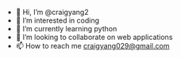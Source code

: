 - 👋 Hi, I’m @craigyang2
- 👀 I’m interested in coding
- 🌱 I’m currently learning python
- 💞️ I’m looking to collaborate on web applications
- 📫 How to reach me craigyang029@gmail.com

<!---
craigyang2/craigyang2 is a ✨ special ✨ repository because its `README.md` (this file) appears on your GitHub profile.
You can click the Preview link to take a look at your changes.
--->

